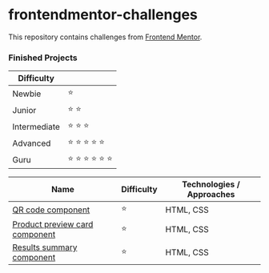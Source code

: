 # frontendmentor-challenges
This repository contains challenges from [Frontend Mentor](https://www.frontendmentor.io/challenges).

### Finished Projects

|Difficulty | |
|---|---|
| Newbie | :star: |
| Junior | :star: :star: |
| Intermediate | :star: :star: :star:  |
| Advanced | :star: :star: :star: :star: :star: |
| Guru | :star: :star: :star: :star: :star: :star: |

|Name|Difficulty| Technologies / Approaches |
|---|---|---|
| [QR code component](https://frontendmentor-challenges-kam33l.vercel.app/qr-code-component-main/index.html) | :star: | HTML, CSS |
| [Product preview card component](https://frontendmentor-challenges-kam33l.vercel.app/product-preview-card-component-main/index.html) | :star: | HTML, CSS |
| [Results summary component](https://frontendmentor-challenges-kam33l.vercel.app/results-summary-component-main/index.html) | :star: | HTML, CSS |
